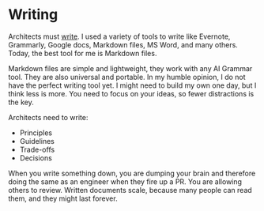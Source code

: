 # Writing

Architects must [write](https://diego-pacheco.blogspot.com/2020/01/why-writing-matters.html). I used a variety of tools to write like Evernote, Grammarly, Google docs, Markdown files, MS Word, and many others. Today, the best tool for me is Markdown files.

Markdown files are simple and lightweight, they work with any AI Grammar tool. They are also universal and portable. In my humble opinion, I do not have the perfect writing tool yet. I might need to build my own one day, but I think less is more. You need to focus on your ideas, so fewer distractions is the key.

Architects need to write:
* Principles
* Guidelines
* Trade-offs
* Decisions

When you write something down, you are dumping your brain and therefore doing the same as an engineer when they fire up a PR. You are allowing others to review. Written documents scale, because many people can read them, and they might last forever. 